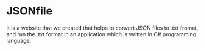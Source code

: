 # JSONfile
It is a website that we created that helps to convert JSON files to .txt fromat, and run the .txt format in an application which is written in C# programming language.
